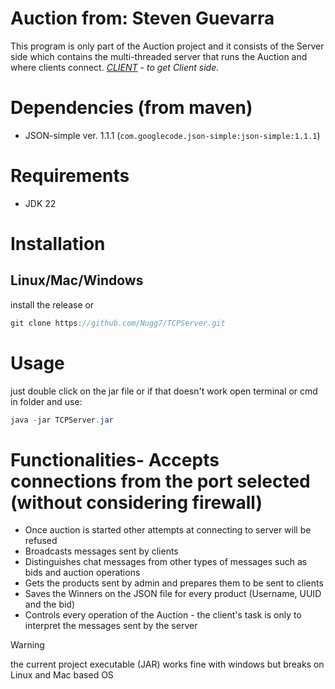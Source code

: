 # Auction from: Steven Guevarra
This program is only part of the Auction project and it consists of the Server side which contains the multi-threaded server that runs the Auction and where clients connect.
*[CLIENT](https://github.com/Nugg7/TCPClient.git) - to get Client side.*
# Dependencies (from maven)
- JSON-simple ver. 1.1.1 (`com.googlecode.json-simple:json-simple:1.1.1`)
# Requirements
- JDK 22
# Installation
## Linux/Mac/Windows
install the release or
```java
git clone https://github.com/Nugg7/TCPServer.git
```
# Usage
just double click on the jar file
or if that doesn't work open terminal or cmd in folder and use:
```java
java -jar TCPServer.jar
```
# Functionalities- Accepts connections from the port selected (without considering firewall)
- Once auction is started other attempts at connecting to server will be refused
- Broadcasts messages sent by clients
- Distinguishes chat messages from other types of messages such as bids and auction operations
- Gets the products sent by admin and prepares them to be sent to clients
- Saves the Winners on the JSON file for every product (Username, UUID and the bid)
- Controls every operation of the Auction - the client's task is only to interpret the messages sent by the server

> [!warning]
> the current project executable (JAR) works fine with windows but breaks on Linux and Mac based OS
